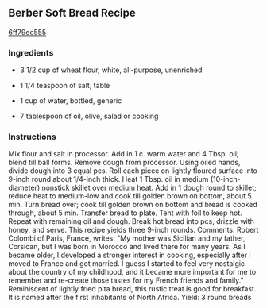 ## Berber Soft Bread Recipe

[6ff79ec555](http://cookeatshare.com/recipes/berber-soft-bread-83551)

### Ingredients

 - 3 1/2 cup of wheat flour, white, all-purpose, unenriched

 - 1 1/4 teaspoon of salt, table

 - 1 cup of water, bottled, generic

 - 7 tablespoon of oil, olive, salad or cooking

### Instructions

Mix flour and salt in processor. Add in 1 c. warm water and 4 Tbsp. oil; blend till ball forms. Remove dough from processor. Using oiled hands, divide dough into 3 equal pcs. Roll each piece on lightly floured surface into 9-inch round about 1/4-inch thick. Heat 1 Tbsp. oil in medium (10-inch-diameter) nonstick skillet over medium heat. Add in 1 dough round to skillet; reduce heat to medium-low and cook till golden brown on bottom, about 5 min. Turn bread over; cook till golden brown on bottom and bread is cooked through, about 5 min. Transfer bread to plate. Tent with foil to keep hot. Repeat with remaining oil and dough. Break hot bread into pcs, drizzle with honey, and serve. This recipe yields three 9-inch rounds. Comments: Robert Colombi of Paris, France, writes: "My mother was Sicilian and my father, Corsican, but I was born in Morocco and lived there for many years. As I became older, I developed a stronger interest in cooking, especially after I moved to France and got married. I guess I started to feel very nostalgic about the country of my childhood, and it became more important for me to remember and re-create those tastes for my French friends and family." Reminiscent of lightly fried pita bread, this rustic treat is good for breakfast. It is named after the first inhabitants of North Africa. Yield: 3 round breads